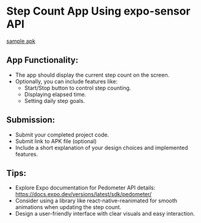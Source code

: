 # Step Count App Using expo-sensor API

[sample apk](https://drive.google.com/file/d/1igLIRBcW8XZcLYc1myes8WqCFYeXW932/view?usp=sharing)

## App Functionality:

- The app should display the current step count on the screen.
- Optionally, you can include features like:
  - Start/Stop button to control step counting.
  - Displaying elapsed time.
  - Setting daily step goals.

## Submission:

- Submit your completed project code.
- Submit link to APK file (optional)
- Include a short explanation of your design choices and implemented features.

## Tips:

- Explore Expo documentation for Pedometer API details: https://docs.expo.dev/versions/latest/sdk/pedometer/
- Consider using a library like react-native-reanimated for smooth animations when updating the step count.
- Design a user-friendly interface with clear visuals and easy interaction.



